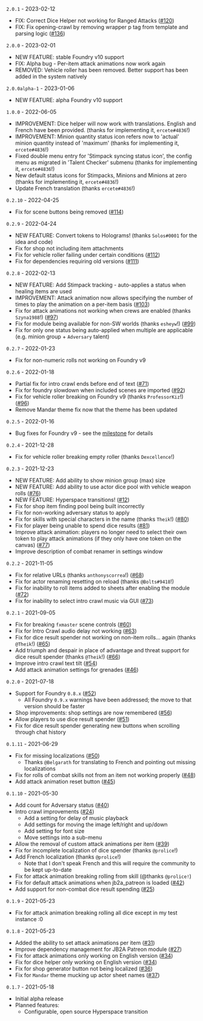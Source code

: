 `2.0.1` - 2023-02-12

- FIX: Correct Dice Helper not working for Ranged Attacks ([#120](https://github.com/wrycu/StarWarsFFG-Enhancements/issues/120))
- FIX: Fix opening-crawl by removing wrapper p tag from template and parsing logic ([#136](https://github.com/wrycu/StarWarsFFG-Enhancements/issues/136))

`2.0.0` - 2023-02-01

- NEW FEATURE: stable Foundry v10 support
- FIX: Alpha bug - Per-item attack animations now work again
- REMOVED: Vehicle roller has been removed. Better support has been added in the system natively

`2.0.0alpha-1` - 2023-01-06

- NEW FEATURE: alpha Foundry v10 support

`1.0.0` - 2022-06-05

- IMPROVEMENT: Dice helper will now work with translations. English and French have been provided. (thanks for implementing it, `ercete#4836`!)
- IMPROVEMENT: Minion quantity status icon refers now to 'actual' minion quantity instead of 'maximum' (thanks for implementing it, `ercete#4836`!)
- Fixed double menu entry for 'Stimpack syncing status icon', the config menu as migrated in 'Talent Checker' submenu (thanks for implementing it, `ercete#4836`!)
- New default status icons for Stimpacks, Minions and Minions at zero (thanks for implementing it, `ercete#4836`!)
- Update French translation (thanks `ercete#4836`!)

`0.2.10` - 2022-04-25

- Fix for scene buttons being removed ([#114](https://github.com/wrycu/StarWarsFFG-Enhancements/issues/114))

`0.2.9` - 2022-04-24

- NEW FEATURE: Convert tokens to Holograms! (thanks `Solos#0001` for the idea and code)
- Fix for shop not including item attachments
- Fix for vehicle roller failing under certain conditions ([#112](https://github.com/wrycu/StarWarsFFG-Enhancements/issues/112))
- Fix for dependencies requiring old versions ([#111](https://github.com/wrycu/StarWarsFFG-Enhancements/issues/111))

`0.2.8` - 2022-02-13

- NEW FEATURE: Add Stimpack tracking - auto-applies a status when healing items are used
- IMPROVEMENT: Attack animation now allows specifying the number of times to play the animation on a per-item basis ([#103](https://github.com/wrycu/StarWarsFFG-Enhancements/issues/103))
- Fix for attack animations not working when crews are enabled (thanks `Szyna1988`!) ([#97](https://github.com/wrycu/StarWarsFFG-Enhancements/issues/97))
- Fix for module being available for non-SW worlds (thanks `esheyw`!) ([#99](https://github.com/wrycu/StarWarsFFG-Enhancements/issues/99))
- Fix for only one status being auto-applied when multiple are applicable (e.g. minion group + `Adversary` talent)

`0.2.7` - 2022-01-23

- Fix for non-numeric rolls not working on Foundry v9

`0.2.6` - 2022-01-18

- Partial fix for intro crawl ends before end of text ([#71](https://github.com/wrycu/StarWarsFFG-Enhancements/issues/71))
- Fix for foundry slowdown when included scenes are imported ([#92](https://github.com/wrycu/StarWarsFFG-Enhancements/issues/92))
- Fix for vehicle roller breaking on Foundry v9 (thanks `ProfessorKiz`!) ([#96](https://github.com/wrycu/StarWarsFFG-Enhancements/issues/96))
- Remove Mandar theme fix now that the theme has been updated

`0.2.5` - 2022-01-16

- Bug fixes for Foundry v9 - see the [milestone](https://github.com/wrycu/StarWarsFFG-Enhancements/milestone/3?closed=1) for details

`0.2.4` - 2021-12-28

- Fix for vehicle roller breaking empty roller (thanks `Dexcellence`!)

`0.2.3` - 2021-12-23

- NEW FEATURE: Add ability to show minion group (max) size
- NEW FEATURE: Add ability to use actor dice pool with vehicle weapon rolls ([#76](https://github.com/wrycu/StarWarsFFG-Enhancements/issues/76))
- NEW FEATURE: Hyperspace transitions! ([#12](https://github.com/wrycu/StarWarsFFG-Enhancements/issues/12))
- Fix for shop item finding pool being built incorrectly
- Fix for non-working adversary status to apply
- Fix for skills with special characters in the name (thanks `Theik`!) ([#80](https://github.com/wrycu/StarWarsFFG-Enhancements/issues/80))
- Fix for player being unable to spend dice results ([#81](https://github.com/wrycu/StarWarsFFG-Enhancements/issues/81))
- Improve attack animation: players no longer need to select their own token to play attack animations (if they only have one token on the canvas) ([#77](https://github.com/wrycu/StarWarsFFG-Enhancements/issues/77))
- Improve description of combat renamer in settings window

`0.2.2` - 2021-11-05

- Fix for relative URLs (thanks `anthonyscorrea`!) ([#68](https://github.com/wrycu/StarWarsFFG-Enhancements/issues/68))
- Fix for actor renaming resetting on reload (thanks `@Bolts#9418`!)
- Fix for inability to roll items added to sheets after enabling the module ([#72](https://github.com/wrycu/StarWarsFFG-Enhancements/issues/72))
- Fix for inability to select intro crawl music via GUI ([#73](https://github.com/wrycu/StarWarsFFG-Enhancements/issues/73))

`0.2.1` - 2021-09-05

- Fix for breaking `fxmaster` scene controls ([#60](https://github.com/wrycu/StarWarsFFG-Enhancements/issues/60))
- Fix for Intro Crawl audio delay not working ([#63](https://github.com/wrycu/StarWarsFFG-Enhancements/issues/63))
- Fix for dice result spender not working on non-item rolls... again (thanks `@Theik`!) ([#65](https://github.com/wrycu/StarWarsFFG-Enhancements/issues/65))
- Add triumph and despair in place of advantage and threat support for dice result spender (thanks `@Theik`!) ([#66](https://github.com/wrycu/StarWarsFFG-Enhancements/issues/66))
- Improve intro crawl text tilt ([#54](https://github.com/wrycu/StarWarsFFG-Enhancements/pull/54))
- Add attack animation settings for grenades ([#46](https://github.com/wrycu/StarWarsFFG-Enhancements/issues/46))

`0.2.0` - 2021-07-18

- Support for Foundry `0.8.x` ([#52](https://github.com/wrycu/StarWarsFFG-Enhancements/issues/52))
  - All Foundry `0.9.x` warnings have been addressed; the move to that version should be faster
- Shop improvements: shop settings are now remembered ([#56](https://github.com/wrycu/StarWarsFFG-Enhancements/issues/56))
- Allow players to use dice result spender ([#51](https://github.com/wrycu/StarWarsFFG-Enhancements/issues/51))
- Fix for dice result spender generating new buttons when scrolling through chat history

`0.1.11` - 2021-06-29

- Fix for missing localizations ([#50](https://github.com/wrycu/StarWarsFFG-Enhancements/issues/50))
  - Thanks `@Belgarath` for translating to French and pointing out missing localizations
- Fix for rolls of combat skills not from an item not working properly ([#48](https://github.com/wrycu/StarWarsFFG-Enhancements/issues/48))
- Add attack animation reset button ([#45](https://github.com/wrycu/StarWarsFFG-Enhancements/issues/45))

`0.1.10` - 2021-05-30

- Add count for Adversary status ([#40](https://github.com/wrycu/StarWarsFFG-Enhancements/issues/40))
- Intro crawl improvements ([#24](https://github.com/wrycu/StarWarsFFG-Enhancements/issues/24))
  - Add a setting for delay of music playback
  - Add settings for moving the image left/right and up/down
  - Add setting for font size
  - Move settings into a sub-menu
- Allow the removal of custom attack animations per item ([#39](https://github.com/wrycu/StarWarsFFG-Enhancements/issues/39))
- Fix for incomplete localization of dice spender (thanks `@prolice`!)
- Add French localization (thanks `@prolice`!)
  - Note that I don't speak French and this will require the community to be kept up-to-date
- Fix for attack animation breaking rolling from skill (@thanks `@prolice!`)
- Fix for default attack animations when jb2a_patreon is loaded ([#42](https://github.com/wrycu/StarWarsFFG-Enhancements/issues/42))
- Add support for non-combat dice result spending ([#25](https://github.com/wrycu/StarWarsFFG-Enhancements/issues/25))

`0.1.9` - 2021-05-23

- Fix for attack animation breaking rolling all dice except in my test instance :0

`0.1.8` - 2021-05-23

- Added the ability to set attack animations per item ([#31](https://github.com/wrycu/StarWarsFFG-Enhancements/issues/31))
- Improve dependency management for JB2A Patreon module ([#27](https://github.com/wrycu/StarWarsFFG-Enhancements/issues/27))
- Fix for attack animations only working on English version ([#34](https://github.com/wrycu/StarWarsFFG-Enhancements/issues/34))
- Fix for dice helper only working on English version ([#34](https://github.com/wrycu/StarWarsFFG-Enhancements/issues/34))
- Fix for shop generator button not being localized ([#36](https://github.com/wrycu/StarWarsFFG-Enhancements/issues/36))
- Fix for `Mandar` theme mucking up actor sheet names ([#37](https://github.com/wrycu/StarWarsFFG-Enhancements/issues/37))

`0.1.7` - 2021-05-18

- Initial alpha release
- Planned features:
  - Configurable, open source Hyperspace transition
